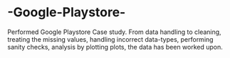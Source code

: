 # -Google-Playstore-
Performed Google Playstore Case study. From data handling to cleaning, treating the missing values, handling incorrect data-types, performing sanity checks, analysis by plotting plots, the data has been worked upon.
